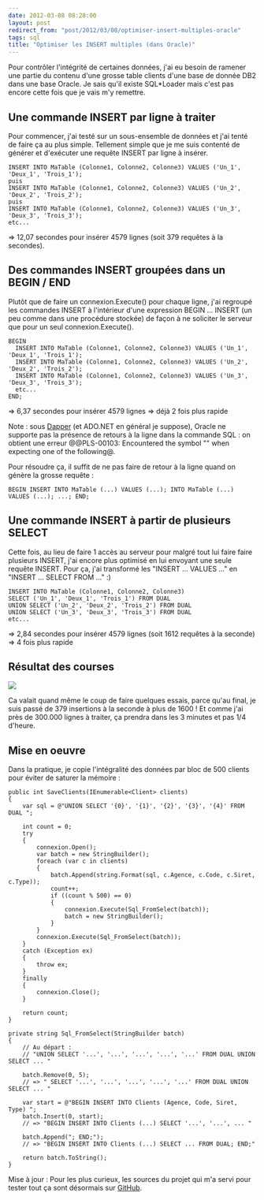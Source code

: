 ```yaml
---
date: 2012-03-08 08:28:00
layout: post
redirect_from: "post/2012/03/08/optimiser-insert-multiples-oracle"
tags: sql
title: "Optimiser les INSERT multiples (dans Oracle)"
---
```


Pour contrôler l'intégrité de certaines données, j'ai eu besoin de ramener
une partie du contenu d'une grosse table clients d'une base de donnée DB2 dans
une base Oracle. Je sais qu'il existe SQL*Loader mais c'est pas encore cette
fois que je vais m'y remettre.

## Une commande INSERT par ligne à traiter

Pour commencer, j'ai testé sur un sous-ensemble de données et j'ai tenté de
faire ça au plus simple. Tellement simple que je me suis contenté de générer et
d'exécuter une requête INSERT par ligne à insérer.

```
INSERT INTO MaTable (Colonne1, Colonne2, Colonne3) VALUES ('Un_1', 'Deux_1', 'Trois_1');
puis
INSERT INTO MaTable (Colonne1, Colonne2, Colonne3) VALUES ('Un_2', 'Deux_2', 'Trois_2');
puis
INSERT INTO MaTable (Colonne1, Colonne2, Colonne3) VALUES ('Un_3', 'Deux_3', 'Trois_3');
etc...
```

=> 12,07 secondes pour insérer 4579 lignes (soit 379 requêtes à la
secondes).

## Des commandes INSERT groupées dans un BEGIN / END

Plutôt que de faire un connexion.Execute() pour chaque ligne, j'ai regroupé
les commandes INSERT à l'intérieur d'une expression BEGIN ... INSERT (un peu
comme dans une procédure stockée) de façon à ne soliciter le serveur que pour
un seul connexion.Execute().

```
BEGIN
  INSERT INTO MaTable (Colonne1, Colonne2, Colonne3) VALUES ('Un_1', 'Deux_1', 'Trois_1');
  INSERT INTO MaTable (Colonne1, Colonne2, Colonne3) VALUES ('Un_2', 'Deux_2', 'Trois_2');
  INSERT INTO MaTable (Colonne1, Colonne2, Colonne3) VALUES ('Un_3', 'Deux_3', 'Trois_3');
  etc...
END;
```

=> 6,37 secondes pour insérer 4579 lignes => déjà 2 fois plus
rapide

Note : sous [Dapper](https://code.google.com/p/dapper-dot-net/) (et ADO.NET en général je suppose), Oracle ne supporte
pas la présence de retours à la ligne dans la commande SQL : on obtient
une erreur @@PLS-00103: Encountered the symbol "" when expecting one of the
following@.

Pour résoudre ça, il suffit de ne pas faire de retour à la ligne quand on
génère la grosse requête :

```
BEGIN INSERT INTO MaTable (...) VALUES (...); INTO MaTable (...) VALUES (...); ...; END;
```

## Une commande INSERT à partir de plusieurs SELECT

Cette fois, au lieu de faire 1 accès au serveur pour malgré tout lui faire
faire plusieurs INSERT, j'ai encore plus optimisé en lui envoyant une seule
requête INSERT. Pour ça, j'ai transformé les "INSERT ... VALUES ..." en "INSERT
... SELECT FROM ..." :)

```
INSERT INTO MaTable (Colonne1, Colonne2, Colonne3)
SELECT ('Un_1', 'Deux_1', 'Trois_1') FROM DUAL
UNION SELECT ('Un_2', 'Deux_2', 'Trois_2') FROM DUAL
UNION SELECT ('Un_3', 'Deux_3', 'Trois_3') FROM DUAL
etc...
```

=> 2,84 secondes pour insérer 4579 lignes (soit 1612 requêtes à la
seconde) => 4 fois plus rapide

## Résultat des courses

![](/public/2012/tests-vitesse-insert.png)

Ca valait quand même le coup de faire quelques essais, parce qu'au final, je
suis passé de 379 insertions à la seconde à plus de 1600 ! Et comme j'ai
près de 300.000 lignes à traiter, ça prendra dans les 3 minutes et pas 1/4
d'heure.

## Mise en oeuvre

Dans la pratique, je copie l'intégralité des données par bloc de 500 clients
pour éviter de saturer la mémoire :

```
public int SaveClients(IEnumerable<Client> clients)
{
    var sql = @"UNION SELECT '{0}', '{1}', '{2}', '{3}', '{4}' FROM DUAL ";

    int count = 0;
    try
    {
        connexion.Open();
        var batch = new StringBuilder();
        foreach (var c in clients)
        {
            batch.Append(string.Format(sql, c.Agence, c.Code, c.Siret, c.Type));
            count++;
            if ((count % 500) == 0)
            {
                connexion.Execute(Sql_FromSelect(batch));
                batch = new StringBuilder();
            }
        }
        connexion.Execute(Sql_FromSelect(batch));
    }
    catch (Exception ex)
    {
        throw ex;
    }
    finally
    {
        connexion.Close();
    }

    return count;
}

private string Sql_FromSelect(StringBuilder batch)
{
    // Au départ :
    // "UNION SELECT '...', '...', '...', '...', '...' FROM DUAL UNION SELECT ... "

    batch.Remove(0, 5);
    // => " SELECT '...', '...', '...', '...', '...' FROM DUAL UNION SELECT ... "

    var start = @"BEGIN INSERT INTO Clients (Agence, Code, Siret, Type) ";
    batch.Insert(0, start);
    // => "BEGIN INSERT INTO Clients (...) SELECT '...', '...', ... "

    batch.Append("; END;");
    // => "BEGIN INSERT INTO Clients (...) SELECT ... FROM DUAL; END;"

    return batch.ToString();
}
```

Mise à jour : Pour les plus curieux, les sources du projet qui m'a
servi pour tester tout ça sont désormais sur [GitHub](https://github.com/michelc/TestInsert).
